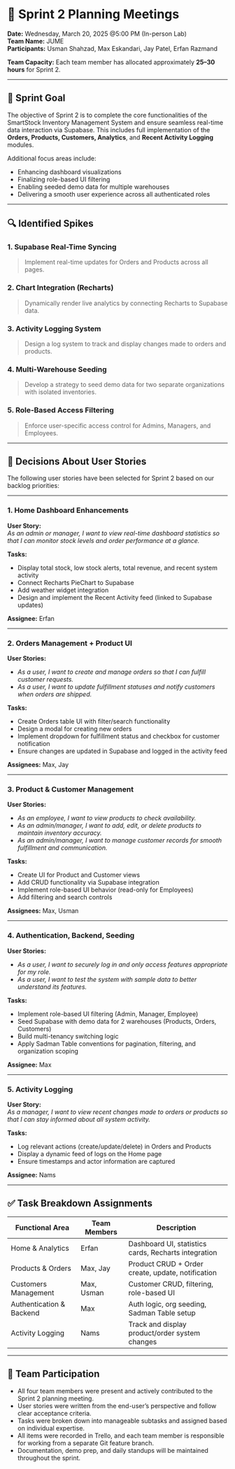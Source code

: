 # 📅 Sprint 2 Planning Meetings

**Date:** Wednesday, March 20, 2025 @5:00 PM (In-person Lab)  
**Team Name:** JUME  
**Participants:** Usman Shahzad, Max Eskandari, Jay Patel, Erfan Razmand  

**Team Capacity:** Each team member has allocated approximately **25–30 hours** for Sprint 2.

---

## 🎯 Sprint Goal

The objective of Sprint 2 is to complete the core functionalities of the SmartStock Inventory Management System and ensure seamless real-time data interaction via Supabase. This includes full implementation of the **Orders, Products, Customers, Analytics**, and **Recent Activity Logging** modules.

Additional focus areas include:
- Enhancing dashboard visualizations
- Finalizing role-based UI filtering
- Enabling seeded demo data for multiple warehouses
- Delivering a smooth user experience across all authenticated roles

---

## 🔍 Identified Spikes

### 1. Supabase Real-Time Syncing  
> Implement real-time updates for Orders and Products across all pages.

### 2. Chart Integration (Recharts)  
> Dynamically render live analytics by connecting Recharts to Supabase data.

### 3. Activity Logging System  
> Design a log system to track and display changes made to orders and products.

### 4. Multi-Warehouse Seeding  
> Develop a strategy to seed demo data for two separate organizations with isolated inventories.

### 5. Role-Based Access Filtering  
> Enforce user-specific access control for Admins, Managers, and Employees.

---

## 📌 Decisions About User Stories

The following user stories have been selected for Sprint 2 based on our backlog priorities:

---

### 1. Home Dashboard Enhancements  
**User Story:**  
_As an admin or manager, I want to view real-time dashboard statistics so that I can monitor stock levels and order performance at a glance._

**Tasks:**  
- Display total stock, low stock alerts, total revenue, and recent system activity  
- Connect Recharts PieChart to Supabase  
- Add weather widget integration  
- Design and implement the Recent Activity feed (linked to Supabase updates)  

**Assignee:** Erfan

---

### 2. Orders Management + Product UI  
**User Stories:**  
- _As a user, I want to create and manage orders so that I can fulfill customer requests._  
- _As a user, I want to update fulfillment statuses and notify customers when orders are shipped._

**Tasks:**  
- Create Orders table UI with filter/search functionality  
- Design a modal for creating new orders  
- Implement dropdown for fulfillment status and checkbox for customer notification  
- Ensure changes are updated in Supabase and logged in the activity feed  

**Assignees:** Max, Jay

---

### 3. Product & Customer Management  
**User Stories:**  
- _As an employee, I want to view products to check availability._  
- _As an admin/manager, I want to add, edit, or delete products to maintain inventory accuracy._  
- _As an admin/manager, I want to manage customer records for smooth fulfillment and communication._

**Tasks:**  
- Create UI for Product and Customer views  
- Add CRUD functionality via Supabase integration  
- Implement role-based UI behavior (read-only for Employees)  
- Add filtering and search controls  

**Assignees:** Max, Usman

---

### 4. Authentication, Backend, Seeding  
**User Stories:**  
- _As a user, I want to securely log in and only access features appropriate for my role._  
- _As a user, I want to test the system with sample data to better understand its features._

**Tasks:**  
- Implement role-based UI filtering (Admin, Manager, Employee)  
- Seed Supabase with demo data for 2 warehouses (Products, Orders, Customers)  
- Build multi-tenancy switching logic  
- Apply Sadman Table conventions for pagination, filtering, and organization scoping  

**Assignee:** Max

---

### 5. Activity Logging  
**User Story:**  
_As a manager, I want to view recent changes made to orders or products so that I can stay informed about all system activity._

**Tasks:**  
- Log relevant actions (create/update/delete) in Orders and Products  
- Display a dynamic feed of logs on the Home page  
- Ensure timestamps and actor information are captured  

**Assignee:** Nams

---

## ✅ Task Breakdown Assignments

| Functional Area         | Team Members       | Description                                             |
|--------------------------|--------------------|---------------------------------------------------------|
| Home & Analytics         | Erfan              | Dashboard UI, statistics cards, Recharts integration    |
| Products & Orders        | Max, Jay           | Product CRUD + Order create, update, notification       |
| Customers Management     | Max, Usman         | Customer CRUD, filtering, role-based UI                |
| Authentication & Backend | Max                | Auth logic, org seeding, Sadman Table setup             |
| Activity Logging         | Nams               | Track and display product/order system changes          |

---

## 👥 Team Participation

- All four team members were present and actively contributed to the Sprint 2 planning meeting.
- User stories were written from the end-user’s perspective and follow clear acceptance criteria.
- Tasks were broken down into manageable subtasks and assigned based on individual expertise.
- All items were recorded in Trello, and each team member is responsible for working from a separate Git feature branch.
- Documentation, demo prep, and daily standups will be maintained throughout the sprint.
